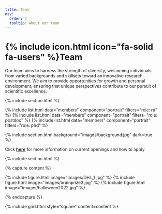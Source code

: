 ```yaml
---
title: Team
nav:
  order: 3
  tooltip: About our team
---
```


# {% include icon.html icon="fa-solid fa-users" %}Team

Our team aims to harness the strength of diversity, welcoming individuals from varied backgrounds and skillsets toward an innovative research environment. We aim to provide opportunities for growth and personal development, ensuring that unique perspectives contribute to our pursuit of scientific excellence.

{% include section.html %}

<!---{% include list.html data="members" component="portrait" filters="role: pi" %}-->
{% include list.html data="members" component="portrait" filters="role: ra" %}
{% include list.html data="members" component="portrait" filters="role: postdoc" %}
{% include list.html data="members" component="portrait" filters="role: phd" %}
<!---{% include list.html data="members" component="portrait" filters="role: undergrad" %}-->
<!---
{% include list.html data="members" component="portrait" filters="role: programmer" %}
{% include list.html data="members" component="portrait" filters="role: mascot" %}
-->

{% include section.html background="images/background.jpg" dark=true %}

Click [**here**](https://cregglab.github.io/recruitment/) for more information on current openings and how to apply. 

{% include section.html %}

{% capture content %}

{% include figure.html image="images/DHL_1.jpg" %}
{% include figure.html image="images/brainprize3.jpg" %}
{% include figure.html image="images/halloween2022.jpg" %}

{% endcapture %}

{% include grid.html style="square" content=content %}
